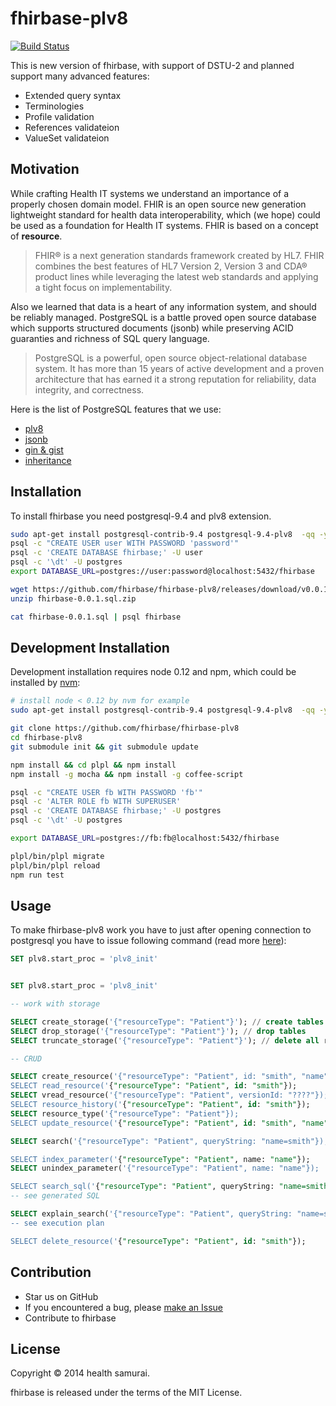 # fhirbase-plv8

[![Build Status](https://travis-ci.org/fhirbase/fhirbase-plv8.svg)](https://travis-ci.org/fhirbase/fhirbase-plv8)

This is new version of fhirbase, with support of DSTU-2 and planned support many advanced features:

*  Extended query syntax
*  Terminologies
*  Profile validation 
*  References validateion
*  ValueSet validateion


## Motivation

While crafting Health IT systems we understand an importance of a
properly chosen domain model. FHIR is an open source new generation
lightweight standard for health data interoperability, which (we hope)
could be used as a foundation for Health IT systems. FHIR is based
on a concept of __resource__.

> FHIR® is a next generation standards framework created by HL7.  FHIR
> combines the best features of HL7 Version 2, Version 3 and CDA®
> product lines while leveraging the latest web standards and applying
> a tight focus on implementability.

Also we learned that data is a heart of any information system, and
should be reliably managed. PostgreSQL is a battle proved open source
database which supports structured documents (jsonb) while
preserving ACID guaranties and richness of SQL query language.

> PostgreSQL is a powerful, open source object-relational database
> system.  It has more than 15 years of active development and a
> proven architecture that has earned it a strong reputation for
> reliability, data integrity, and correctness.

Here is the list of PostgreSQL features that we use:

* [plv8](http://pgxn.org/dist/plv8/doc/plv8.html)
* [jsonb](http://www.postgresql.org/docs/9.4/static/functions-json.html)
* [gin & gist](http://www.postgresql.org/docs/9.1/static/textsearch-indexes.html)
* [inheritance](http://www.postgresql.org/docs/9.4/static/tutorial-inheritance.html)


## Installation

To install fhirbase you need postgresql-9.4 and plv8 extension.


```sh
sudo apt-get install postgresql-contrib-9.4 postgresql-9.4-plv8  -qq -y
psql -c "CREATE USER user WITH PASSWORD 'password'"
psql -c 'CREATE DATABASE fhirbase;' -U user
psql -c '\dt' -U postgres
export DATABASE_URL=postgres://user:password@localhost:5432/fhirbase

wget https://github.com/fhirbase/fhirbase-plv8/releases/download/v0.0.1-alpha/fhirbase-0.0.1.sql.zip
unzip fhirbase-0.0.1.sql.zip

cat fhirbase-0.0.1.sql | psql fhirbase
```


## Development Installation

Development installation requires node 0.12 and npm,
which could be installed by [nvm](https://github.com/creationix/nvm):

```sh
# install node < 0.12 by nvm for example
sudo apt-get install postgresql-contrib-9.4 postgresql-9.4-plv8  -qq -y

git clone https://github.com/fhirbase/fhirbase-plv8
cd fhirbase-plv8
git submodule init && git submodule update

npm install && cd plpl && npm install
npm install -g mocha && npm install -g coffee-script

psql -c "CREATE USER fb WITH PASSWORD 'fb'"
psql -c 'ALTER ROLE fb WITH SUPERUSER'
psql -c 'CREATE DATABASE fhirbase;' -U postgres
psql -c '\dt' -U postgres

export DATABASE_URL=postgres://fb:fb@localhost:5432/fhirbase

plpl/bin/plpl migrate
plpl/bin/plpl reload
npm run test
```

## Usage

To make fhirbase-plv8 work
you have to just after opening connection to postgresql
you have to issue following command (read more [here](http://pgxn.org/dist/plv8/doc/plv8.html#Start-up.procedure)):


```sql
SET plv8.start_proc = 'plv8_init'
```


```sql

SET plv8.start_proc = 'plv8_init'

-- work with storage

SELECT create_storage('{"resourceType": "Patient"}'); // create tables for resource & history
SELECT drop_storage('{"resourceType": "Patient"}'); // drop tables
SELECT truncate_storage('{"resourceType": "Patient"}'); // delete all resources of specified type

-- CRUD

SELECT create_resource('{"resourceType": "Patient", id: "smith", "name": [{"given": ["Smith"]}]});
SELECT read_resource('{"resourceType": "Patient", id: "smith"});
SELECT vread_resource('{"resourceType": "Patient", versionId: "????"});
SELECT resource_history('{"resourceType": "Patient", id: "smith"});
SELECT resource_type('{"resourceType": "Patient"});
SELECT update_resource('{"resourceType": "Patient", id: "smith", "name": [{"given": ["John"], "family": ["Smith"]}]});

SELECT search('{"resourceType": "Patient", queryString: "name=smith"});

SELECT index_parameter('{"resourceType": "Patient", name: "name"});
SELECT unindex_parameter('{"resourceType": "Patient", name: "name"});

SELECT search_sql('{"resourceType": "Patient", queryString: "name=smith"}); 
-- see generated SQL

SELECT explain_search('{"resourceType": "Patient", queryString: "name=smith"});
-- see execution plan

SELECT delete_resource('{"resourceType": "Patient", id: "smith"});

```

## Contribution

* Star us on GitHub
* If you encountered a bug, please [make an Issue](https://github.com/fhirbase/fhirbase-plv8/issues/new)
* Contribute to fhirbase

## License

Copyright © 2014 health samurai.

fhirbase is released under the terms of the MIT License.
